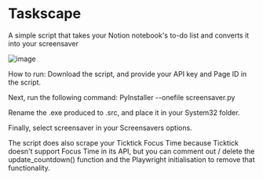 # Taskscape
A simple script that takes your Notion notebook's to-do list and converts it into your screensaver

![image](https://github.com/user-attachments/assets/c00d8a13-dd76-498d-a8c9-f44bb7a18e0d)

How to run: 
Download the script, and provide your API key and Page ID in the script. 

Next, run the following command: PyInstaller --onefile screensaver.py

Rename the .exe produced to .src, and place it in your System32 folder. 

Finally, select screensaver in your Screensavers options. 

The script does also scrape your Ticktick Focus Time because Ticktick doesn't support Focus Time in its API, but you can comment out / delete the update_countdown() function and the Playwright initialisation to remove that functionality. 

